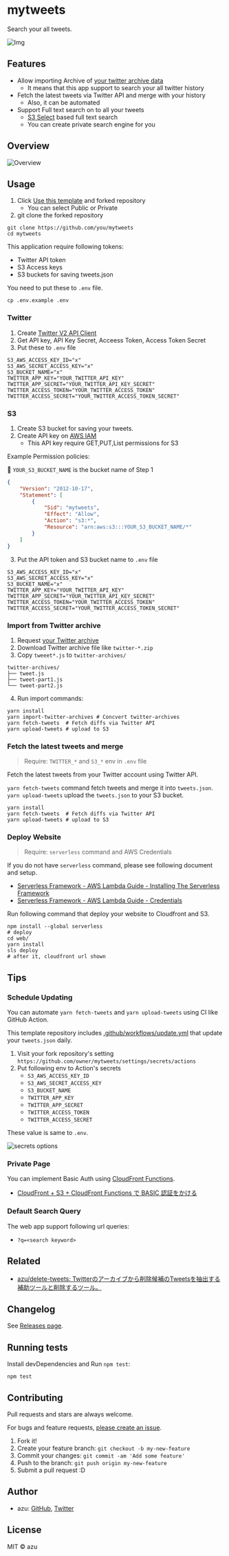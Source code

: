 # mytweets

Search your all tweets.

![Img](./docs/img.png)

## Features

- Allow importing Archive of [your twitter archive data](https://help.twitter.com/managing-your-account/accessing-your-twitter-data)
   - It means that this app support to search your all twitter history
- Fetch the latest tweets via Twitter API and merge with your history
   - Also, it can be automated
- Support Full text search on to all your tweets
   - [S3 Select](https://docs.aws.amazon.com/AmazonS3/latest/userguide/selecting-content-from-objects.html) based full text search
   - You can create private search engine for you

## Overview

![Overview](docs/architecture.png)

## Usage

1. Click [Use this template](https://github.com/azu/mytweets/generate) and forked repository
   - You can select Public or Private
2. git clone the forked repository

```shell
git clone https://github.com/you/mytweets
cd mytweets
```

This application require following tokens:

- Twitter API token
- S3 Access keys
- S3 buckets for saving tweets.json

You need to put these to `.env` file.

```shell
cp .env.example .env
```

### Twitter

1. Create [Twitter V2 API Client](https://developer.twitter.com/en/portal/dashboard)
2. Get API key, API Key Secret, Acceess Token, Access Token Secret
3. Put these to `.env` file

```
S3_AWS_ACCESS_KEY_ID="x"
S3_AWS_SECRET_ACCESS_KEY="x"
S3_BUCKET_NAME="x"
TWITTER_APP_KEY="YOUR_TWITTER_API_KEY"
TWITTER_APP_SECRET="YOUR_TWITTER_API_KEY_SECRET"
TWITTER_ACCESS_TOKEN="YOUR_TWITTER_ACCESS_TOKEN"
TWITTER_ACCESS_SECRET="YOUR_TWITTER_ACCESS_TOKEN_SECRET"
```

### S3

1. Create S3 bucket for saving your tweets.
2. Create API key on [AWS IAM](https://console.aws.amazon.com/iam/home?region=us-east-1#/users)
    - This API key require GET,PUT,List permissions for S3

Example Permission policies:

:memo: `YOUR_S3_BUCKET_NAME` is the bucket name of Step 1

```json
{
    "Version": "2012-10-17",
    "Statement": [
        {
            "Sid": "mytweets",
            "Effect": "Allow",
            "Action": "s3:*",
            "Resource": "arn:aws:s3:::YOUR_S3_BUCKET_NAME/*"
        }
    ]
}
```

3. Put the API token and S3 bucket name to `.env` file

```shell
S3_AWS_ACCESS_KEY_ID="x"
S3_AWS_SECRET_ACCESS_KEY="x"
S3_BUCKET_NAME="x"
TWITTER_APP_KEY="YOUR_TWITTER_API_KEY"
TWITTER_APP_SECRET="YOUR_TWITTER_API_KEY_SECRET"
TWITTER_ACCESS_TOKEN="YOUR_TWITTER_ACCESS_TOKEN"
TWITTER_ACCESS_SECRET="YOUR_TWITTER_ACCESS_TOKEN_SECRET"
```

### Import from Twitter archive

1. Request [your Twitter archive](https://help.twitter.com/en/managing-your-account/how-to-download-your-twitter-archive)
2. Download Twitter archive file like `twitter-*.zip`
3. Copy `tweeet*.js` to `twitter-archives/`

```
twitter-archives/
├── tweet.js
├── tweet-part1.js
└── tweet-part2.js
```

4. Run import commands:
   
```
yarn install
yarn import-twitter-archives # Concvert twitter-archives
yarn fetch-tweets  # Fetch diffs via Twitter API
yarn upload-tweets # upload to S3
```

### Fetch the latest tweets and merge

> Require: `TWITTER_*` and `S3_*` env in `.env` file

Fetch the latest tweets from your Twitter account using Twitter API.

`yarn fetch-tweets` command fetch tweets and merge it into `tweets.json`.
`yarn upload-tweets` upload the `tweets.json` to your S3 bucket.

```
yarn install
yarn fetch-tweets  # Fetch diffs via Twitter API
yarn upload-tweets # upload to S3
```

### Deploy Website

> Require: `serverless` command and AWS Credentials

If you do not have `serverless` command, please see following document and setup.

- [Serverless Framework - AWS Lambda Guide - Installing The Serverless Framework](https://www.serverless.com/framework/docs/providers/aws/guide/installation/)
- [Serverless Framework - AWS Lambda Guide - Credentials](https://www.serverless.com/framework/docs/providers/aws/guide/credentials/)

Run following command that deploy your website to Cloudfront and S3.

```
npm install --global serverless
# deploy
cd web/
yarn install
sls deploy
# after it, cloudfront url shown
```

## Tips

### Schedule Updating

You can automate `yarn fetch-tweets` and `yarn upload-tweets` using CI like GitHub Action.

This template repository includes [.github/workflows/update.yml](.github/workflows/update.yml) that update your `tweets.json` daily.

1. Visit your fork repository's setting `https://github.com/owner/mytweets/settings/secrets/actions`
2. Put following env to Action's secrets
    - `S3_AWS_ACCESS_KEY_ID`
    - `S3_AWS_SECRET_ACCESS_KEY`
    - `S3_BUCKET_NAME`
    - `TWITTER_APP_KEY`
    - `TWITTER_APP_SECRET`
    - `TWITTER_ACCESS_TOKEN`
    - `TWITTER_ACCESS_SECRET`

These value is same to `.env`.

![secrets options](docs/secrets.png)

### Private Page

You can implement Basic Auth using [CloudFront Functions](https://docs.aws.amazon.com/AmazonCloudFront/latest/DeveloperGuide/cloudfront-functions.html).

- [CloudFront + S3 + CloudFront Functions で BASIC 認証をかける](https://zenn.dev/mallowlabs/articles/cloudfront-functions-basic-auth)

### Default Search Query

The web app support following url queries:

- `?q=<search keyword>`

## Related

- [azu/delete-tweets: Twitterのアーカイブから削除候補のTweetsを抽出する補助ツールと削除するツール。](https://github.com/azu/delete-tweets)

## Changelog

See [Releases page](https://github.com/azu/mytweets/releases).

## Running tests

Install devDependencies and Run `npm test`:

    npm test

## Contributing

Pull requests and stars are always welcome.

For bugs and feature requests, [please create an issue](https://github.com/azu/mytweets/issues).

1. Fork it!
2. Create your feature branch: `git checkout -b my-new-feature`
3. Commit your changes: `git commit -am 'Add some feature'`
4. Push to the branch: `git push origin my-new-feature`
5. Submit a pull request :D

## Author

- azu: [GitHub](https://github.com/azu), [Twitter](https://twitter.com/azu_re)

## License

MIT © azu
